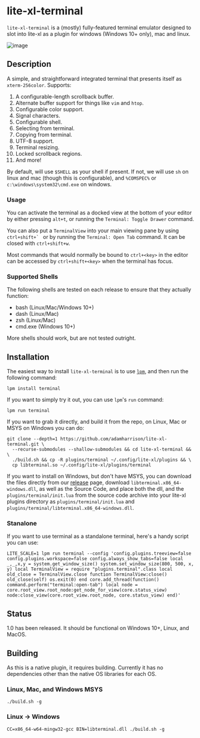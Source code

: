 # lite-xl-terminal

`lite-xl-terminal` is a (mostly) fully-featured terminal emulator designed to
slot into lite-xl as a plugin for windows (Windows 10+ only), mac and linux.

![image](https://github.com/adamharrison/lite-xl-terminal/assets/1034518/eb8a72a0-ff61-4b95-b009-364ac2725f70)

## Description

A simple, and straightforward integrated terminal that presents itself as
`xterm-256color`. Supports:

1. A configurable-length scrollback buffer.
2. Alternate buffer support for things like `vim` and `htop`.
3. Configurable color support.
4. Signal characters.
5. Configurable shell.
6. Selecting from terminal.
7. Copying from terminal.
8. UTF-8 support.
9. Terminal resizing.
10. Locked scrollback regions.
11. And more!

By default, will use `$SHELL` as your shell if present. If not, we will use
`sh` on linux and mac (though this is configurable), and
`%COMSPEC%` or `c:\windows\system32\cmd.exe` on windows.

### Usage

You can activate the terminal as a docked view at the bottom of your editor by
either pressing `alt+t`, or running the `Terminal: Toggle Drawer` command.

You can also put a `TerminalView` into your main viewing pane by using ``ctrl+shift+` ``
or by running the `Terminal: Open Tab` command. It can be closed with `ctrl+shift+w`.

Most commands that would normally be bound to `ctrl+<key>` in the editor
can be accessed by `ctrl+shift+<key>` when the terminal has focus.

### Supported Shells

The following shells are tested on each release to ensure that they actually
function:

* bash (Linux/Mac/Windows 10+)
* dash (Linux/Mac)
* zsh (Linux/Mac)
* cmd.exe (Windows 10+)

More shells should work, but are not tested outright.

## Installation

The easiest way to install `lite-xl-terminal` is to use
[`lpm`](https://github.com/lite-xl/lite-xl-plugin-manager), and then run the
following command:

```
lpm install terminal
```

If you want to simply try it out, you can use `lpm`'s `run` command:

```
lpm run terminal
```

If you want to grab it directly, and build it from the repo, on Linux, Mac
or MSYS on Windows you can do:

```
git clone --depth=1 https://github.com/adamharrison/lite-xl-terminal.git \
  --recurse-submodules --shallow-submodules && cd lite-xl-terminal && \
  ./build.sh && cp -R plugins/terminal ~/.config/lite-xl/plugins && \
  cp libterminal.so ~/.config/lite-xl/plugins/terminal
```

If you want to install on Windows, but don't have MSYS, you can download
the files directly from our [release](https://github.com/adamharrison/lite-xl-terminal/releases/tag/latest)
page, download `libterminal.x86_64-windows.dll`, as well as the Source Code,
and place both the dll, and the `plugins/terminal/init.lua` from the source
code archive into your lite-xl plugins directory as `plugins/terminal/init.lua`
and `plugins/terminal/libterminal.x86_64-windows.dll`.

### Stanalone

If you want to use terminal as a standalone terminal, here's a handy script you can use:

```
LITE_SCALE=1 lpm run terminal --config 'config.plugins.treeview=false config.plugins.workspace=false config.always_show_tabs=false local _,_,x,y = system.get_window_size() system.set_window_size(800, 500, x, y) local TerminalView = require "plugins.terminal".class local old_close = TerminalView.close function TerminalView:close() old_close(self) os.exit(0) end core.add_thread(function() command.perform("terminal:open-tab") local node = core.root_view.root_node:get_node_for_view(core.status_view) node:close_view(core.root_view.root_node, core.status_view) end)'
```

## Status

1.0 has been released. It should be functional on Windows 10+, Linux, and
MacOS.

## Building

As this is a native plugin, it requires building. Currently it has no
dependencies other than the native OS libraries for each OS.

### Linux, Mac, and Windows MSYS

```
./build.sh -g
```

### Linux -> Windows

```
CC=x86_64-w64-mingw32-gcc BIN=libterminal.dll ./build.sh -g
```

